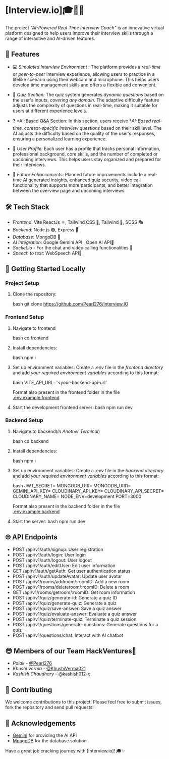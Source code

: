 # [Interview.io]🎓🧑‍💻

The project *"AI-Powered Real-Time Interview Coach"* is an innovative virtual platform designed to help users improve their interview skills through a range of interactive and AI-driven features.

## 🌟 Features

- 💻 *Simulated Interview Environment* : The platform provides a *real-time* or *peer-to-peer* interview experience, allowing users to practice in a lifelike scenario using their webcam and microphone. This helps users develop time management skills and offers a flexible and convenient.
  
- 🤔 *Quiz Section:* The quiz system generates *dynamic questions* based on the user's inputs, *covering any domain*. The adaptive difficulty feature adjusts the complexity of questions in real-time, making it suitable for users at different experience levels.

- ❓ *AI-Based Q&A Section: In this section, users receive **AI-Based real-time, context-specific interview questions* based on their skill level. The AI adjusts the difficulty based on the quality of the user’s responses, ensuring a personalized learning experience.

- 🤵 *User Profile:* Each user has a profile that tracks personal information, professional background, core skills, and the number of completed or upcoming interviews. This helps users stay organized and prepared for their interviews.

- 🚀 *Future Enhancements:* Planned future improvements include a real-time AI generated insights, enhanced quiz security, video call functionality that supports more participants, and better integration between the overview page and upcoming interviews.

## 🛠 Tech Stack

- *Frontend*: Vite ReactJs ⚛, Tailwind CSS 🎨, Tailwind 🔄, SCSS 🎭
- *Backend*: Node.js 🟢, Express 🚂
- *Database*: MongoDB 🍃
- *AI Integration*: Google Gemini API , Open AI API🧠
- *Socket.io* - For the chat and video calling functionalities 💬
- *Speech to text*: WebSpeech API🧠

## 🚀 Getting Started Locally

### Project Setup

1. Clone the repository:

   bash
   git clone https://github.com/Pearl276/Interview.IO
   

### Frontend Setup

1. Navigate to frontend

   bash
   cd frontend
   

2. Install dependencies:

   bash
   npm i
   

3. Set up environment variables:
   Create a .env file in the *frontend directory* and add *your required environment variables* according to this format: 

   bash
    VITE_API_URL='<your-backend-api-url'
   
    Format also present in the frontend folder in the file [.env.example.frontend](./frontend/.env.example.frontend)
    <br>

4. Start the development frontend server:
   bash
   npm run dev
   

### Backend Setup

1. Navigate to backend(*In Another Terminal*)

   bash
   cd backend
   

2. Install dependencies:

   bash
   npm i
   

3. Set up environment variables:
   Create a .env file in the *backend directory* and add *your required environment variables* according to this format: 

   bash
   JWT_SECRET=<your-preferred-jwt-secret-key>
   MONGODB_URI=<your-mongodb-connection-string>
   MONGODB_URI1=<optional>
   GEMINI_API_KEY=<your-gemini-api-key>
   CLOUDINARY_API_KEY= 
   CLOUDINARY_API_SECRET=
   CLOUDINARY_NAME=
   NODE_ENV=development
   PORT=3000 
   
    Format also present in the backend folder in the file [.env.example.backend](./backend/.env.example.backend)
    <br>

4. Start the server:
   bash
   npm run dev
   

## 🌐 API Endpoints

- POST /api/v1/auth/signup: User registration
- POST /api/v1/auth/login: User login
- POST /api/v1/auth/logout: User logout
- POST /api/v1/auth/editUser: Edit user information
- GET /api/v1/auth/getAuth: Get user authentication status
- POST /api/v1/auth/updateAvatar: Update user avatar
- POST /api/v1/rooms/addroom/:roomID: Add a new room
- POST /api/v1/rooms/deleteroom/:roomID: Delete a room
- GET /api/v1/rooms/getroom/:roomID: Get room information
- POST /api/v1/quiz/generate-id: Generate a quiz ID
- POST /api/v1/quiz/generate-quiz: Generate a quiz
- POST /api/v1/quiz/save-answer: Save a quiz answer
- POST /api/v1/quiz/evaluate-answer: Evaluate a quiz answer
- POST /api/v1/quiz/terminate-quiz: Terminate a quiz session
- POST /api/v1/questions/generate-questions: Generate questions for a quiz
- POST /api/v1/questions/chat: Interact with AI chatbot
  
## 😎 Members of our Team HackVentures👥
- *Palak* - [@Pearl276](https://github.com/Pearl276)
- *Khushi Verma* - [@KhushiVerma021](https://github.com/KhushiVerma021)
- *Kashish Chaudhary*  - [@kashish012-c](https://github.com/kashish012-c)

## 🤝 Contributing

We welcome contributions to this project! Please feel free to submit issues, fork the repository and send pull requests!

## 🙏 Acknowledgements

- [Gemini](https://cohere.ai/) for providing the AI API
- [MongoDB](https://www.mongodb.com/) for the database solution

Have a great job cracking journey with [Interview.io]! 🎓✨
